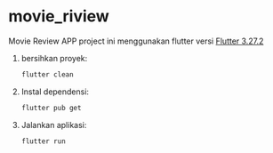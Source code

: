 # movie_riview
 Movie Review APP
project ini menggunakan flutter versi [Flutter 3.27.2 ](https://flutter.dev/?gad_source=1&gclid=CjwKCAiAjp-7BhBZEiwAmh9rBVF6EOwUsuFr3k7YS-Gote6tocgESLXQN8XcyfZ_Bx319ZpC5wwuvxoCI9EQAvD_BwE&gclsrc=aw.ds)


1. bersihkan proyek:
   ```bash
   flutter clean
   ```

2. Instal dependensi:
   ```bash
   flutter pub get
   ```

3. Jalankan aplikasi:
   ```bash
   flutter run
   ```

